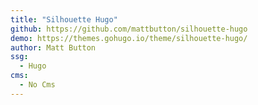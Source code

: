 ```yaml
---
title: "Silhouette Hugo"
github: https://github.com/mattbutton/silhouette-hugo
demo: https://themes.gohugo.io/theme/silhouette-hugo/
author: Matt Button
ssg:
  - Hugo
cms:
  - No Cms
---
```

